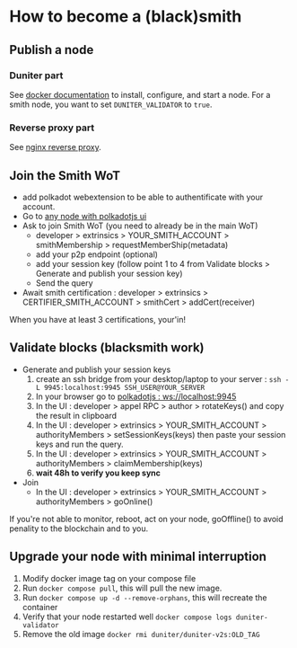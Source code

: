 # How to become a (black)smith

## Publish a node

### Duniter part

See [docker documentation](../../docker/README.md) to install, configure, and start a node. For a smith node, you want to set `DUNITER_VALIDATOR` to `true`.

### Reverse proxy part

See [nginx reverse proxy](./nginx_reverse_proxy.md).

## Join the Smith WoT

- add polkadot webextension to be able to authentificate with your account.
- Go to [any node with polkadotjs ui](https://gdev.1000i100.fr/dev-ui/?rpc=wss://gdev.1000i100.fr/ws)
- Ask to join Smith WoT (you need to already be in the main WoT)
  - developer > extrinsics > YOUR_SMITH_ACCOUNT > smithMembership > requestMemberShip(metadata)
  - add your p2p endpoint (optional)
  - add your session key (follow point 1 to 4 from Validate blocks > Generate and publish your session key)
  - Send the query
- Await smith certification : developer > extrinsics > CERTIFIER_SMITH_ACCOUNT > smithCert > addCert(receiver)

When you have at least 3 certifications, your'in!

## Validate blocks (blacksmith work)

- Generate and publish your session keys
  1. create an ssh bridge from your desktop/laptop to your server : `ssh -L 9945:localhost:9945 SSH_USER@YOUR_SERVER`
  2. In your browser go to [polkadotjs : ws://localhost:9945](https://polkadot.js.org/apps/?rpc=ws%3A%2F%2Flocalhost%3A9945#/explorer)
  3. In the UI : developer > appel RPC > author > rotateKeys() and copy the result in clipboard
  4. In the UI : developer > extrinsics > YOUR_SMITH_ACCOUNT > authorityMembers > setSessionKeys(keys) then paste your session keys and run the query.
  5. In the UI : developer > extrinsics > YOUR_SMITH_ACCOUNT > authorityMembers > claimMembership(keys)
  6. **wait 48h to verify you keep sync**
- Join
  - In the UI : developer > extrinsics > YOUR_SMITH_ACCOUNT > authorityMembers > goOnline()

If you're not able to monitor, reboot, act on your node, goOffline() to avoid penality to the blockchain and to you.

## Upgrade your node with minimal interruption

1. Modify docker image tag on your compose file
2. Run `docker compose pull`, this will pull the new image.
3. Run `docker compose up -d --remove-orphans`, this will recreate the container
4. Verify that your node restarted well `docker compose logs duniter-validator`
5. Remove the old image `docker rmi duniter/duniter-v2s:OLD_TAG`
